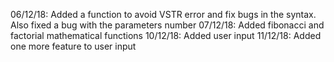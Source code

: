 06/12/18: Added a function to avoid VSTR error and fix bugs in the syntax. Also fixed a bug with the parameters number
07/12/18: Added fibonacci and factorial mathematical functions
10/12/18: Added user input
11/12/18: Added one more feature to user input
